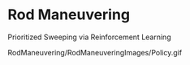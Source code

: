 # Rod Maneuvering

Prioritized Sweeping via Reinforcement Learning

 RodManeuvering/RodManeuveringImages/Policy.gif 
